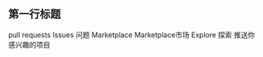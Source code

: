 ##  第一行标题 
pull requests 
Issues 问题 
Marketplace  Marketplace市场
Explore 探索 
    推送你感兴趣的项目


## 
## 
## 
## 
